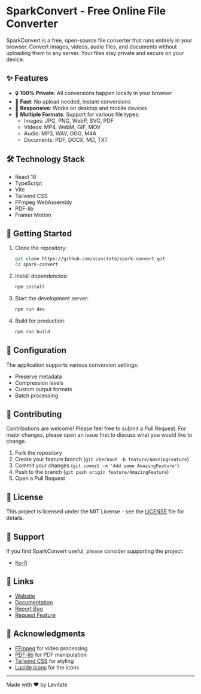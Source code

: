 # SparkConvert - Free Online File Converter
SparkConvert is a free, open-source file converter that runs entirely in your browser. Convert images, videos, audio files, and documents without uploading them to any server. Your files stay private and secure on your device.

## ✨ Features

- 🔒 **100% Private**: All conversions happen locally in your browser
- 🚀 **Fast**: No upload needed, instant conversions
- 📱 **Responsive**: Works on desktop and mobile devices
- 🎨 **Multiple Formats**: Support for various file types:
  - Images: JPG, PNG, WebP, SVG, PDF
  - Videos: MP4, WebM, GIF, MOV
  - Audio: MP3, WAV, OGG, M4A
  - Documents: PDF, DOCX, MD, TXT

## 🛠️ Technology Stack

- React 18
- TypeScript
- Vite
- Tailwind CSS
- FFmpeg WebAssembly
- PDF-lib
- Framer Motion

## 🚀 Getting Started

1. Clone the repository:
   ```bash
   git clone https://github.com/xLevitate/spark-convert.git
   cd spark-convert
   ```

2. Install dependencies:
   ```bash
   npm install
   ```

3. Start the development server:
   ```bash
   npm run dev
   ```

4. Build for production:
   ```bash
   npm run build
   ```

## 🔧 Configuration

The application supports various conversion settings:

- Preserve metadata
- Compression levels
- Custom output formats
- Batch processing

## 🤝 Contributing

Contributions are welcome! Please feel free to submit a Pull Request. For major changes, please open an issue first to discuss what you would like to change.

1. Fork the repository
2. Create your feature branch (`git checkout -b feature/AmazingFeature`)
3. Commit your changes (`git commit -m 'Add some AmazingFeature'`)
4. Push to the branch (`git push origin feature/AmazingFeature`)
5. Open a Pull Request

## 📝 License

This project is licensed under the MIT License - see the [LICENSE](LICENSE) file for details.

## 💖 Support

If you find SparkConvert useful, please consider supporting the project:

- [Ko-fi](https://ko-fi.com/levitate)

## 🔗 Links

- [Website](https://sparkconvert.com)
- [Documentation](https://github.com/xLevitate/spark-convert/wiki)
- [Report Bug](https://github.com/xLevitate/spark-convert/issues)
- [Request Feature](https://github.com/xLevitate/spark-convert/issues)

## 🙏 Acknowledgments

- [FFmpeg](https://ffmpeg.org/) for video processing
- [PDF-lib](https://pdf-lib.js.org/) for PDF manipulation
- [Tailwind CSS](https://tailwindcss.com/) for styling
- [Lucide Icons](https://lucide.dev/) for the icons

---

Made with ❤️ by Levitate
